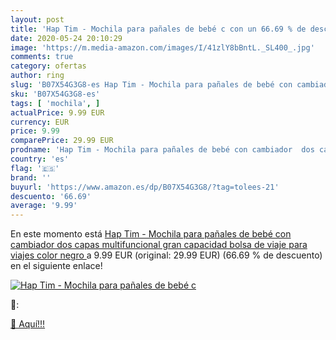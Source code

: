 ```yaml
---
layout: post
title: 'Hap Tim - Mochila para pañales de bebé c con un 66.69 % de descuento'
date: 2020-05-24 20:10:29
image: 'https://m.media-amazon.com/images/I/41zlY8bBntL._SL400_.jpg'
comments: true
category: ofertas
author: ring
slug: 'B07X54G3G8-es Hap Tim - Mochila para pañales de bebé con cambiador dos...'
sku: 'B07X54G3G8-es'
tags: [ 'mochila', ]
actualPrice: 9.99 EUR
currency: EUR
price: 9.99
comparePrice: 29.99 EUR
prodname: 'Hap Tim - Mochila para pañales de bebé con cambiador  dos capas  multifuncional  gran capacidad  bolsa de viaje para viajes  color negro '
country: 'es'
flag: '🇪🇸'
brand: ''
buyurl: 'https://www.amazon.es/dp/B07X54G3G8/?tag=tolees-21'
descuento: '66.69'
average: '9.99'
---
```


En este momento está [Hap Tim - Mochila para pañales de bebé con cambiador  dos capas  multifuncional  gran capacidad  bolsa de viaje para viajes  color negro ](https://www.amazon.es/dp/B07X54G3G8/?tag=tolees-21) a 9.99 EUR (original: 29.99 EUR) (66.69 %  de descuento) en el siguiente enlace!

[![Hap Tim - Mochila para pañales de bebé c](https://m.media-amazon.com/images/I/41zlY8bBntL._SL400_.jpg)](https://www.amazon.es/dp/B07X54G3G8/?tag=tolees-21)

🔎:


[🛒 Aquí!!!](https://www.amazon.es/dp/B07X54G3G8/?tag=tolees-21)
